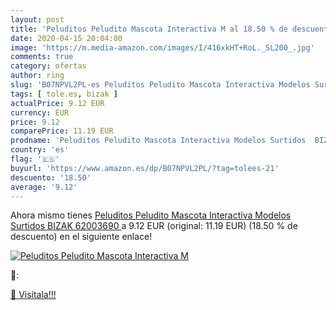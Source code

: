 ```yaml
---
layout: post
title: 'Peluditos Peludito Mascota Interactiva M al 18.50 % de descuento'
date: 2020-04-15 20:04:00
image: 'https://m.media-amazon.com/images/I/416xkHT+RoL._SL200_.jpg'
comments: true
category: ofertas
author: ring
slug: 'B07NPVL2PL-es Peluditos Peludito Mascota Interactiva Modelos Surtidos...'
tags: [ tole.es, bizak ]
actualPrice: 9.12 EUR
currency: EUR
price: 9.12
comparePrice: 11.19 EUR
prodname: 'Peluditos Peludito Mascota Interactiva Modelos Surtidos  BIZAK 62003690 '
country: 'es'
flag: '🇪🇸'
buyurl: 'https://www.amazon.es/dp/B07NPVL2PL/?tag=tolees-21'
descuento: '18.50'
average: '9.12'
---
```


Ahora mismo tienes [Peluditos Peludito Mascota Interactiva Modelos Surtidos  BIZAK 62003690 ](https://www.amazon.es/dp/B07NPVL2PL/?tag=tolees-21) a 9.12 EUR (original: 11.19 EUR) (18.50 %  de descuento) en el siguiente enlace!

[![Peluditos Peludito Mascota Interactiva M](https://m.media-amazon.com/images/I/416xkHT+RoL._SL200_.jpg)](https://www.amazon.es/dp/B07NPVL2PL/?tag=tolees-21)

🔎:


[🛒 Visítala!!!](https://www.amazon.es/dp/B07NPVL2PL/?tag=tolees-21)
